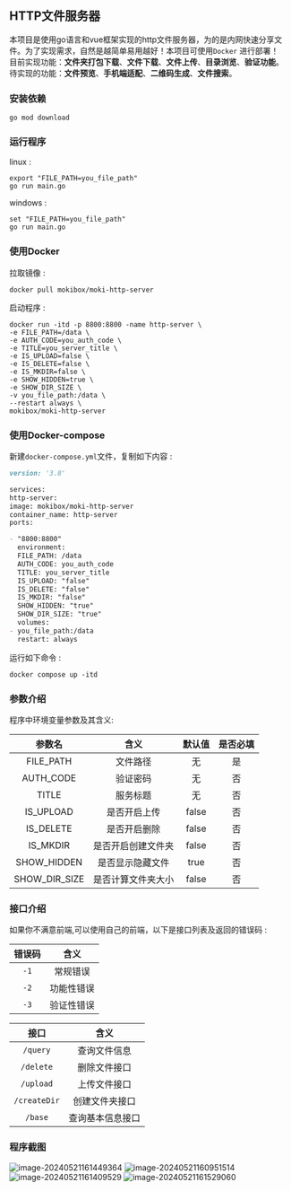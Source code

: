 ## HTTP文件服务器

本项目是使用go语言和vue框架实现的http文件服务器，为的是内网快速分享文件。为了实现需求，自然是越简单易用越好！本项目可使用`Docker`
进行部署！<br/>
目前实现功能：**文件夹打包下载**、**文件下载**、**文件上传**、**目录浏览**、**验证功能**。<br/>
待实现的功能：**文件预览**、**手机端适配**、**二维码生成**、**文件搜索**。

### 安装依赖

```shell
go mod download
```

### 运行程序

linux :

```shell
export "FILE_PATH=you_file_path"
go run main.go
```

windows :

```shell
set "FILE_PATH=you_file_path"
go run main.go
```

### 使用Docker

拉取镜像 :

```shell
docker pull mokibox/moki-http-server
```

启动程序 :

```shell
docker run -itd -p 8800:8800 -name http-server \
-e FILE_PATH=/data \
-e AUTH_CODE=you_auth_code \
-e TITLE=you_server_title \
-e IS_UPLOAD=false \
-e IS_DELETE=false \
-e IS_MKDIR=false \
-e SHOW_HIDDEN=true \
-e SHOW_DIR_SIZE \
-v you_file_path:/data \
--restart always \
mokibox/moki-http-server
```

### 使用Docker-compose

新建`docker-compose.yml`文件，复制如下内容 :

```markdown
version: '3.8'

services:
http-server:
image: mokibox/moki-http-server
container_name: http-server
ports:

- "8800:8800"
  environment:
  FILE_PATH: /data
  AUTH_CODE: you_auth_code
  TITLE: you_server_title
  IS_UPLOAD: "false"
  IS_DELETE: "false"
  IS_MKDIR: "false"
  SHOW_HIDDEN: "true"
  SHOW_DIR_SIZE: "true"
  volumes:
- you_file_path:/data
  restart: always
```

运行如下命令 :

```shell
docker compose up -itd
```

### 参数介绍

程序中环境变量参数及其含义:

|      参数名      |    含义     |  默认值  | 是否必填 |
|:-------------:|:---------:|:-----:|:----:|
|   FILE_PATH   |   文件路径    |   无   |  是   |
|   AUTH_CODE   |   验证密码    |   无   |  否   |
|     TITLE     |   服务标题    |   无   |  否   |
|   IS_UPLOAD   |  是否开启上传   | false |  否   |
|   IS_DELETE   |  是否开启删除   | false |  否   |
|   IS_MKDIR    | 是否开启创建文件夹 | false |  否   |
|  SHOW_HIDDEN  | 是否显示隐藏文件  | true  |  否   |
| SHOW_DIR_SIZE | 是否计算文件夹大小 | false |  否   |

### 接口介绍

如果你不满意前端,可以使用自己的前端，以下是接口列表及返回的错误码 :

| 错误码  |  含义   |
|:----:|:-----:|
| `-1` | 常规错误  |
| `-2` | 功能性错误 |
| `-3` | 验证性错误 |

|      接口      |    含义    |
|:------------:|:--------:|
|   `/query`   |  查询文件信息  |
|  `/delete`   |  删除文件接口  |
|  `/upload`   |  上传文件接口  |
| `/createDir` | 创建文件夹接口  |
|   `/base`    | 查询基本信息接口 |

### 程序截图

![image-20240521161449364](https://pic.mokibox.cn/pic/2024/05/21/664c57fe2311e.png)
![image-20240521160951514](https://pic.mokibox.cn/pic/2024/05/21/664c56d6e12d7.png)
![image-20240521161409529](https://pic.mokibox.cn/pic/2024/05/21/664c57d77520b.png)
![image-20240521161529060](https://pic.mokibox.cn/pic/2024/05/21/664c582689c53.png)

